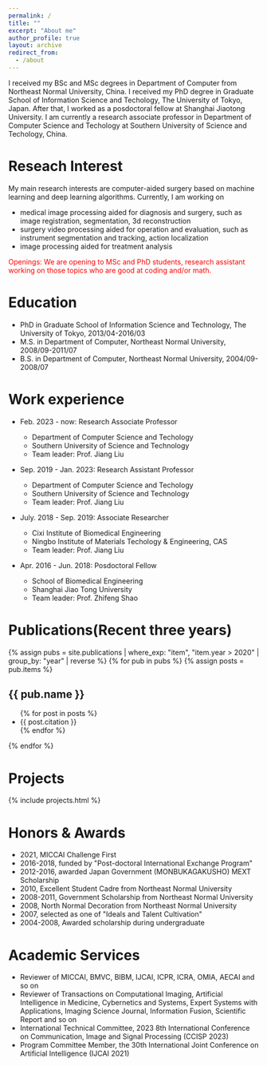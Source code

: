 ```yaml
---
permalink: /
title: ""
excerpt: "About me"
author_profile: true
layout: archive
redirect_from: 
  - /about
---
```


I received my BSc and MSc degrees in Department of Computer from Northeast Normal University, China. I received my PhD degree in Graduate School of Information Science and Techology, The University of Tokyo, Japan. After that, I worked as a posdoctoral fellow at Shanghai Jiaotong University. I am currently a research associate professor in Department of Computer Science and Techology at Southern University of Science and Techology, China.

Reseach Interest
======
My main research interests are computer-aided surgery based on machine learning and deep learning algorithms. Currently, I am working on
* medical image processing aided for diagnosis and surgery, such as image registration, segmentation, 3d reconstruction
* surgery video processing aided for operation and evaluation, such as instrument segmentation and tracking, action localization
* image processing aided for treatment analysis

<font color="Red">Openings: We are opening to MSc and PhD students, research assistant working on those topics who are good at coding and/or math.</font>

Education
======
* PhD  in Graduate School of Information Science and Technology, The University of Tokyo, 2013/04-2016/03
* M.S. in Department of Computer, Northeast Normal University, 2008/09-2011/07
* B.S. in Department of Computer, Northeast Normal University, 2004/09-2008/07


Work experience
======
* Feb. 2023 - now: Research Associate Professor
  * Department of Computer Science and Techology
  * Southern University of Science and Technology
  * Team leader: Prof. Jiang Liu

* Sep. 2019 - Jan. 2023: Research Assistant Professor
  * Department of Computer Science and Techology
  * Southern University of Science and Technology
  * Team leader: Prof. Jiang Liu

* July. 2018 - Sep. 2019: Associate Researcher
  * Cixi Institute of Biomedical Engineering
  * Ningbo Institute of Materials Techology & Engineering, CAS
  * Team leader: Prof. Jiang Liu

* Apr. 2016 - Jun. 2018: Posdoctoral Fellow
  * School of Biomedical Engineering
  * Shanghai Jiao Tong University
  * Team leader: Prof. Zhifeng Shao
  
Publications(Recent three years)
======
  {% assign pubs = site.publications | where_exp: "item", "item.year > 2020" | group_by: "year" | reverse %}
{% for pub in pubs %}
  {% assign posts = pub.items %}
  <h2 id="{{ year | slugify }}" class="archive__subtitle">{{ pub.name }}</h2>
  <ul>
  {% for post in posts %}
    <li>{{ post.citation }}</li>
  {% endfor %}
  </ul>
{% endfor %}
  
Projects
======
{% include projects.html %}

Honors & Awards
======
* 2021, MICCAI Challenge First
* 2016-2018, funded by "Post-doctoral International Exchange Program"
* 2012-2016, awarded Japan Government (MONBUKAGAKUSHO) MEXT Scholarship
* 2010, Excellent Student Cadre from Northeast Normal University
* 2008-2011, Government Scholarship from Northeast Normal University
* 2008, North Normal Decoration from Northeast Normal University
* 2007, selected as one of "Ideals and Talent Cultivation"
* 2004-2008, Awarded scholarship during undergraduate

Academic Services
======
* Reviewer of MICCAI, BMVC, BIBM, IJCAI, ICPR, ICRA, OMIA, AECAI and so on
* Reviewer of Transactions on Computational Imaging, Artificial Intelligence in Medicine, Cybernetics and Systems, Expert Systems with Applications, Imaging Science Journal, Information Fusion, Scientific Report and so on
* International Technical Committee, 2023 8th International Conference on Communication, Image and Signal Processing (CCISP 2023)
* Program Committee Member, the 30th International Joint Conference on Artificial Intelligence (IJCAI 2021)

